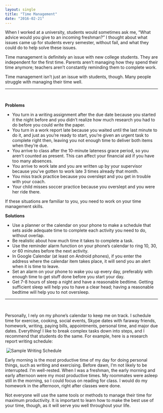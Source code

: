 ```yaml
---
layout: single
title: "Time Management"
date: "2016-02-21"
---
```


When I worked at a university, students would sometimes ask me, “What advice would you give to an incoming freshman?” I thought about what issues came up for students every semester, without fail, and what they could do to help solve these issues.

Time management is definitely an issue with new college students. They are independent for the first time. Parents aren’t managing how they spend their time anymore; teachers aren’t constantly reminding them to complete work.

Time management isn’t just an issue with students, though. Many people struggle with managing their time well.

* * *

 

**Problems**

- You turn in a writing assignment after the due date because you started it the night before and you didn’t realize how much research you had to do before you could write the paper.
- You turn in a work report late because you waited until the last minute to do it, and just as you’re ready to start, you’re given an urgent task to complete right then, leaving you not enough time to deliver both items when they’re due.
- You arrive to class after the 10-minute lateness grace period, so you aren’t counted as present. This can affect your financial aid if you have too many absences.
- You arrive to work late and you are written up by your supervisor because you’ve gotten to work late 3 times already that month.
- You miss track practice because you overslept and you get in trouble with your coach.
- Your child misses soccer practice because you overslept and you were her ride there.

If these situations are familiar to you, you need to work on your time management skills.

**Solutions**

- Use a planner or the calendar on your phone to make a schedule that sets aside adequate time to complete each activity you need to do, without overlap.
- Be realistic about how much time it takes to complete a task.
- Use the reminder alarm function on your phone’s calendar to ring 10, 30, or 60 minutes before the next activity.
- In Google Calendar (at least on Android phones), if you enter the address where the calendar item takes place, it will send you an alert when it is time to leave.
- Set an alarm on your phone to wake you up every day, preferably with enough time to get stuff done before you start your day.
- Get 7-8 hours of sleep a night and have a reasonable bedtime. Getting sufficient sleep will help you to have a clear head; having a reasonable bedtime will help you to not oversleep.

* * *

 

Personally, I rely on my phone’s calendar to keep me on track. I schedule time for exercise, cooking, social events, Skype dates with faraway friends, homework, writing, paying bills, appointments, personal time, and major due dates. Everything! I like to break complex tasks down into steps, and I recommend that students do the same. For example, here is a research report writing schedule:

 ![Sample Writing Schedule](samplewritingschedule.jpg)

Early morning is the most productive time of my day for doing personal things, such as writing and exercising. Before dawn, I’m not likely to be interrupted. I’m well-rested. When I was a freshman, the early morning and early afternoon were my most productive times. My roommates were asleep still in the morning, so I could focus on reading for class. I would do my homework in the afternoon, right after classes were done.

Not everyone will use the same tools or methods to manage their time for maximum productivity. It is important to learn how to make the best use of your time, though, as it will serve you well throughout your life.
